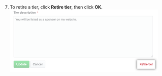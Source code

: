 7. To retire a tier, click **Retire tier**, then click **OK**.
  ![Retire tier button](/assets/images/help/sponsors/retire-tier-button.png)
